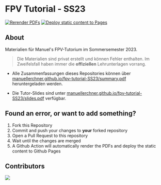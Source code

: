 # FPV Tutorial - SS23

[![Rerender PDFs](https://github.com/ManuelLerchner/fpv-tutorial-ss23/actions/workflows/render.yml/badge.svg)](https://github.com/ManuelLerchner/subject/actions/workflows/render.yml)
[![Deploy static content to Pages](https://github.com/ManuelLerchner/fpv-tutorial-ss23/actions/workflows/static.yml/badge.svg)](https://github.com/ManuelLerchner/subject/actions/workflows/static.yml)

## About

Materialien für Manuel's FPV-Tutorium im Sommersemester 2023.

>Die Materialien sind privat erstellt und können Fehler enthalten. Im Zweifelsfall haben immer die **offiziellen** Lehrunterlagen vorrang.

+ Alle Zusammenfassungen dieses Repositories können über [manuellerchner.github.io/fpv-tutorial-SS23/summary.pdf](https://manuellerchner.github.io/fpv-tutorial-SS23/summary.pdf) heruntergeladen werden.

+ Die Tutor-Slides sind unter [manuellerchner.github.io/fpv-tutorial-SS23/slides.pdf](https://manuellerchner.github.io/fpv-tutorial-SS23/slides.pdf) verfügbar.

## Found an error, or want to add something?

1. Fork this Repository
2. Commit and push your changes to **your** forked repository
3. Open a Pull Request to this repository
4. Wait until the changes are merged
5. A Github Action will automatically render the PDFs and deploy the static content to Github Pages

## Contributors

<a href="https://github.com/ManuelLerchner/fpv-tutorial-ss23/graphs/contributors">
  <img src="https://contrib.rocks/image?repo=ManuelLerchner/fpv-tutorial-ss23" />
</a>
